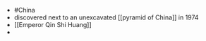 - #China
- discovered next to an unexcavated [[pyramid of China]] in 1974
- [[Emperor Qin Shi Huang]]
-